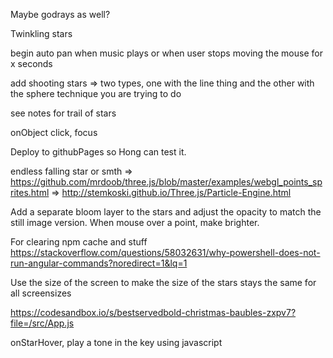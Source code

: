 Maybe godrays as well?

Twinkling stars

begin auto pan when music plays or when user stops moving the mouse for x seconds

add shooting stars => two types, one with the line thing and the other with the sphere technique you are trying to do

see notes for trail of stars

onObject click, focus

Deploy to githubPages so Hong can test it.

endless falling star or smth => https://github.com/mrdoob/three.js/blob/master/examples/webgl_points_sprites.html
=> http://stemkoski.github.io/Three.js/Particle-Engine.html

Add a separate bloom layer to the stars and adjust the opacity to match the still image version.
When mouse over a point, make brighter.

For clearing npm cache and stuff
https://stackoverflow.com/questions/58032631/why-powershell-does-not-run-angular-commands?noredirect=1&lq=1

Use the size of the screen to make the size of the stars stays the same for all screensizes

https://codesandbox.io/s/bestservedbold-christmas-baubles-zxpv7?file=/src/App.js

onStarHover, play a tone in the key using javascript
